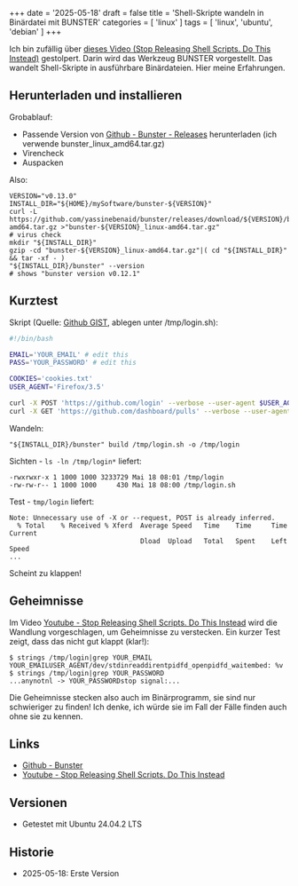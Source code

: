 +++
date = '2025-05-18'
draft = false
title = 'Shell-Skripte wandeln in Binärdatei mit BUNSTER'
categories = [ 'linux' ]
tags = [ 'linux', 'ubuntu', 'debian' ]
+++

<!--
Shell-Skripte wandeln in Binärdatei mit BUNSTER
===============================================
-->

Ich bin zufällig über
[dieses Video (Stop Releasing Shell Scripts. Do This Instead)](https://www.youtube.com/watch?v=R69FnBT00ew&t=337s)
gestolpert. Darin wird das Werkzeug BUNSTER vorgestellt.
Das wandelt Shell-Skripte in ausführbare Binärdateien.
Hier meine Erfahrungen.

<!-- more -->

## Herunterladen und installieren

Grobablauf:

- Passende Version von [Github - Bunster - Releases](https://github.com/yassinebenaid/bunster/releases/) herunterladen
  (ich verwende bunster_linux_amd64.tar.gz)
- Virencheck
- Auspacken

Also:

```
VERSION="v0.13.0"
INSTALL_DIR="${HOME}/mySoftware/bunster-${VERSION}"
curl -L https://github.com/yassinebenaid/bunster/releases/download/${VERSION}/bunster_linux-amd64.tar.gz >"bunster-${VERSION}_linux-amd64.tar.gz"
# virus check
mkdir "${INSTALL_DIR}"
gzip -cd "bunster-${VERSION}_linux-amd64.tar.gz"|( cd "${INSTALL_DIR}" && tar -xf - )
"${INSTALL_DIR}/bunster" --version
# shows "bunster version v0.12.1"
```

## Kurztest

Skript (Quelle: [Github GIST](https://gist.githubusercontent.com/d48/3501047/raw/791b8f2130851bd0312bbca26cc61938a45a0665/facebook-login.sh), ablegen unter /tmp/login.sh):

```bash
#!/bin/bash

EMAIL='YOUR_EMAIL' # edit this
PASS='YOUR_PASSWORD' # edit this

COOKIES='cookies.txt'
USER_AGENT='Firefox/3.5'

curl -X POST 'https://github.com/login' --verbose --user-agent $USER_AGENT --data-urlencode "name=${EMAIL}" --data-urlencode "pass=${PASS}" --cookie $COOKIES --cookie-jar $COOKIES
curl -X GET 'https://github.com/dashboard/pulls' --verbose --user-agent $USER_AGENT --cookie $COOKIES --cookie-jar $COOKIES
```

Wandeln:

```
"${INSTALL_DIR}/bunster" build /tmp/login.sh -o /tmp/login
```

Sichten - `ls -ln /tmp/login*` liefert:

```
-rwxrwxr-x 1 1000 1000 3233729 Mai 18 08:01 /tmp/login
-rw-rw-r-- 1 1000 1000     430 Mai 18 08:00 /tmp/login.sh
```

Test - `tmp/login` liefert:

```
Note: Unnecessary use of -X or --request, POST is already inferred.
  % Total    % Received % Xferd  Average Speed   Time    Time     Time  Current
                                 Dload  Upload   Total   Spent    Left  Speed
...
```

Scheint zu klappen!

Geheimnisse
-----------

Im Video [Youtube - Stop Releasing Shell Scripts. Do This Instead](https://www.youtube.com/watch?v=R69FnBT00ew&t=337s)
wird die Wandlung vorgeschlagen, um Geheimnisse zu verstecken. Ein kurzer Test zeigt, dass das nicht gut klappt (klar!):

```
$ strings /tmp/login|grep YOUR_EMAIL
YOUR_EMAILUSER_AGENT/dev/stdinreaddirentpidfd_openpidfd_waitembed: %v
$ strings /tmp/login|grep YOUR_PASSWORD
...anynotnl -> YOUR_PASSWORDstop signal:...
```

Die Geheimnisse stecken also auch im Binärprogramm, sie sind nur schwieriger zu finden!
Ich denke, ich würde sie im Fall der Fälle finden auch ohne sie zu kennen.

Links
-----

- [Github - Bunster](https://github.com/yassinebenaid/bunster)
- [Youtube - Stop Releasing Shell Scripts. Do This Instead](https://www.youtube.com/watch?v=R69FnBT00ew&t=337s)

Versionen
---------

- Getestet mit Ubuntu 24.04.2 LTS

Historie
--------

- 2025-05-18: Erste Version

